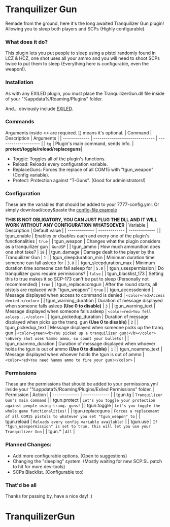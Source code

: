 # Tranquilizer Gun
Remade from the ground, here it's the long awaited Tranquilizer Gun plugin! Allowing you to sleep both players and SCPs (Highly configurable).

### What does it do?
This plugin lets you put people to sleep using a pistol randomly found in LCZ & HCZ, one shot uses all your ammo and you will need to shoot SCPs twice to put them to sleep (Everything here is configurable, even the weapon!).

### Installation
As with any EXILED plugin, you must place the TranquilizerGun.dll file inside of your "%appdata%/Roaming/Plugins" folder.

And... obviously include [EXILED](https://github.com/galaxy119/EXILED "EXILED").

### Commands
Arguments inside &lt;&gt; are required. [] means it's optional.
| Command | Description | Arguments |
| ------------- | ------------------------------ | -------------------- |
| `tg`   | Plugin's main command, sends info. | **protect/toggle/reload/replaceguns**|
- Toggle: Toggles all of the plugin's functions.
- Reload: Reloads every configuration variable.
- ReplaceGuns: Forces the replace of all COM15 with "tgun_weapon" (Config variable).
- Protect: Protection against "T-Guns". (Good for administrators!)

### Configuration
These are the variables that should be added to your 7777-config.yml. Or simply download/copy&paste the [config-file example](https://github.com/ImUrX/TranquilizerGun/blob/master/Examples/7777-config.yml)

**THIS IS NOT OBLIGATORY, YOU CAN JUST PLUG THE DLL AND IT WILL WORK WITHOUT ANY CONFIGURATION WHATSOEVER**
| Variable  | Description | Default value |
| ------------- | ------------- | ------------- |
| tgun_enable | Enables or disables each and every one of the plugin's functionalities | `true` |
| tgun_weapon | Changes what the plugin considers as a tranquilizer gun | `GunUSP` |
| tgun_ammo | How much ammunition does one shot take? | `18` |
| tgun_damage | Damage dealt to the player by the Tranquilizer Gun | `1` |
| tgun_sleepduration_min | Minimum duration time someone can fall asleep for | `3.0` |
| tgun_sleepduration_max | Minimum duration time someone can fall asleep for | `5.0` |
| tgun_usespermission | Do tranquilizer guns require permissions? | `false` |
| tgun_blacklist_173 | Setting this to true makes it so SCP-173 can't be put to sleep (Personally not recommended) | `true` |
| tgun_replacecomgun | After the round starts, all pistols are replaced with "tgun_weapon" | `true` |
| tgun_accessdenied | Message displayed when access to command is denied | `<color=red>Access denied.</color>` |
| tgun_warning_duration | Duration of message displayed when someone falls asleep **(Use 0 to disable)** | `3` |
| tgun_warning_text | Message displayed when someone falls asleep | `<color=red>You fell asleep...</color>` |
| tgun_pickedup_duration | Duration of message displayed when picks up the tranq. gun **(Use 0 to disable)** | `2` |
| tgun_pickedup_text | Message displayed when someone picks up the tranq. gun | `<color=green><b>You picked up a tranquilizer gun!</b></color> \nEvery shot uses %ammo ammo, so count your bullets!` |
| tgun_noammo_duration | Duration of message displayed when whoever holds the tgun is out of ammo **(Use 0 to disable)** | `1` |
| tgun_noammo_text | Message displayed when whoever holds the tgun is out of ammo  | `<color=red>You need %ammo ammo to fire your gun!</color>` |

### Permissions
These are the permissions that should be added to your permissions.yml inside your "%appdata%/Roaming/Plugins/Exiled Permissions" folder.
| Permission  | Action |
| ------------- | ------------- |
| tgun.tg | `Tranquilizer Gun's main command` | 
| tgun.protect | `Let's you toggle your protection against people using tranq. guns!` | 
| tgun.toggle | `Let's you toggle the whole game functionalities!` | 
| tgun.replaceguns | `Forces a replacement of all COM15 pistols to whatever you set "tgun_weapon" to` | 
| tgun.reload | `Reloads every config variable available!` | 
| tgun.use | `If "tgun_usespermission" is set to true, this will let you use your Tranquilizer Gun` | 
| tgun.* | `All` | 

### Planned Changes:
- Add more configurable options. (Open to suggestions)
- Changing the "sleeping" system. (Mostly waiting for new SCP:SL patch to hit for more dev-tools)
- SCPs Blacklist. (Configurable too)

### That'd be all
Thanks for passing by, have a nice day! :)
# TranquilizerGun
